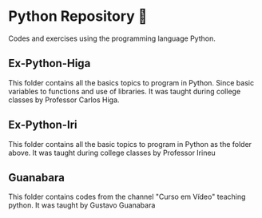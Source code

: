# Python Repository 🐍
Codes and exercises using the programming language Python.

## Ex-Python-Higa
This folder contains all the basics topics to program in Python. Since basic variables to functions and use of libraries.
It was taught during college classes by Professor Carlos Higa.

## Ex-Python-Iri
This folder contains all the basic topics to program in Python as the folder above.
It was taught during college classes by Professor Irineu

## Guanabara
This folder contains codes from the channel "Curso em Vídeo" teaching python.
It was taught by Gustavo Guanabara
